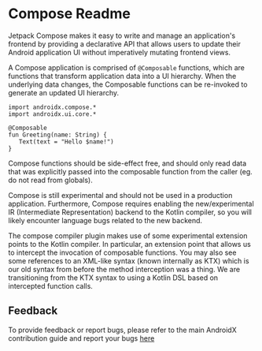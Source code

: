# Compose Readme

Jetpack Compose makes it easy to write and manage an application's frontend by providing a declarative API that allows users to update their Android application UI without imperatively mutating frontend views.

A Compose application is comprised of `@Composable` functions, which are functions that transform application data into a UI hierarchy.  When the underlying data changes, the Composable functions can be re-invoked to generate an updated UI hierarchy.

```
import androidx.compose.*
import androidx.ui.core.*

@Composable
fun Greeting(name: String) {
   Text(text = "Hello $name!")
}
```

Compose functions should be side-effect free, and should only read data that was explicitly passed into the composable function from the caller (eg. do not read from globals).

Compose is still experimental and should not be used in a production application.  Furthermore, Compose requires enabling the new/experimental IR (Intermediate Representation) backend to the Kotlin compiler, so you will likely encounter language bugs related to the new backend.

The compose compiler plugin makes use of some experimental extension points to the Kotlin compiler.  In particular, an extension point that allows us to intercept the invocation of composable functions.  You may also see some references to an XML-like syntax (known internally as KTX) which is our old syntax from before the method interception was a thing.  We are transitioning from the KTX syntax to using a Kotlin DSL based on intercepted function calls.

## Feedback
To provide feedback or report bugs, please refer to the main AndroidX contribution guide and report your bugs [here](https://issuetracker.google.com/issues/new?component=610764)


